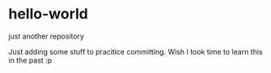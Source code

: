 # hello-world
just another repository

Just adding some stuff to pracitice committing. Wish I took time to learn this in the past :p
